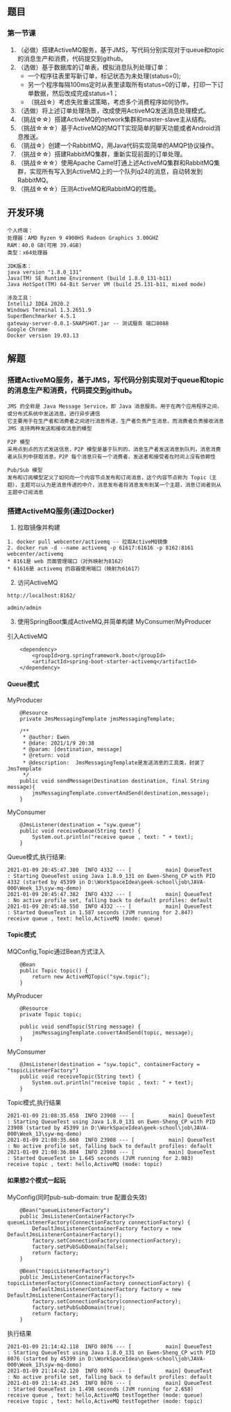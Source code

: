 ## 题目

### 第一节课

1. （必做）搭建ActiveMQ服务，基于JMS，写代码分别实现对于queue和topic的消息生产和消费，代码提交到github。
2. （选做）基于数据库的订单表，模拟消息队列处理订单：
   - 一个程序往表里写新订单，标记状态为未处理(status=0);
   - 另一个程序每隔100ms定时从表里读取所有status=0的订单，打印一下订单数据，然后改成完成status=1；
   - （挑战☆）考虑失败重试策略，考虑多个消费程序如何协作。
3. （选做）将上述订单处理场景，改成使用ActiveMQ发送消息处理模式。
4. （挑战☆☆）搭建ActiveMQ的network集群和master-slave主从结构。
5. （挑战☆☆☆）基于ActiveMQ的MQTT实现简单的聊天功能或者Android消息推送。
6. （挑战☆）创建一个RabbitMQ，用Java代码实现简单的AMQP协议操作。
7. （挑战☆☆）搭建RabbitMQ集群，重新实现前面的订单处理。
8. （挑战☆☆☆）使用Apache Camel打通上述ActiveMQ集群和RabbitMQ集群，实现所有写入到ActiveMQ上的一个队列q24的消息，自动转发到RabbitMQ。
9. （挑战☆☆☆）压测ActiveMQ和RabbitMQ的性能。

## 开发环境

```
个人终端：
处理器：AMD Ryzen 9 4900HS Radeon Graphics 3.00GHZ
RAM：40.0 GB(可用 39.4GB)
类型：x64处理器
```

```
JDK版本：
java version "1.8.0_131"
Java(TM) SE Runtime Environment (build 1.8.0_131-b11)
Java HotSpot(TM) 64-Bit Server VM (build 25.131-b11, mixed mode)
```

```
涉及工具：
IntelliJ IDEA 2020.2
Windows Terminal 1.3.2651.9
SuperBenchmarker 4.5.1
gateway-server-0.0.1-SNAPSHOT.jar -- 测试服务 端口8088
Google Chrome
Docker version 19.03.13
```

## 解题

### 搭建ActiveMQ服务，基于JMS，写代码分别实现对于queue和topic的消息生产和消费，代码提交到github。

~~~
JMS 的全称是 Java Message Service，即 Java 消息服务。用于在两个应用程序之间，或分布式系统中发送消息，进行异步通信
它主要用于在生产者和消费者之间进行消息传递，生产者负责产生消息，而消费者负责接收消息
JMS 支持两种发送和接收消息的模型

P2P 模型
采用点到点的方式发送信息，P2P 模型是基于队列的，消息生产者发送消息到队列，消息消费者从队列中获取消息，P2P 每个消息只有一个消费者，发送者和接受者在时间上没有依赖性

Pub/Sub 模型
发布和订阅模型定义了如何向一个内容节点发布和订阅消息，这个内容节点称为 Topic（主题），主题可以认为是消息传递的中介，消息发布者将消息发布到某一个主题，消息订阅者则从主题中订阅消息
~~~

### 搭建ActiveMQ服务(通过Docker)

1. 拉取镜像并构建
~~~
1. docker pull webcenter/activemq -- 拉取ActiveMQ镜像
2. docker run -d --name activemq -p 61617:61616 -p 8162:8161 webcenter/activemq
* 8161是 web 页面管理端口（对外映射为8162）
* 61616是 activemq 的容器使用端口（映射为61617）
~~~

2. 访问ActiveMQ
~~~
http://localhost:8162/

admin/admin
~~~

3. 使用SpringBoot集成ActiveMQ,并简单构建 MyConsumer/MyProducer

引入ActiveMQ
~~~
    <dependency>
        <groupId>org.springframework.boot</groupId>
        <artifactId>spring-boot-starter-activemq</artifactId>
    </dependency>
~~~

#### Queue模式

MyProducer
~~~
    @Resource
    private JmsMessagingTemplate jmsMessagingTemplate;

    /**
     * @author: Ewen
     * @date: 2021/1/9 20:38
     * @param: [destination, message]
     * @return: void
     * @description:  JmsMessagingTemplate是发送消息的工具类，封装了JmsTemplate
     */
    public void sendMessage(Destination destination, final String message){
        jmsMessagingTemplate.convertAndSend(destination,message);
    }
~~~

MyConsumer
~~~
    @JmsListener(destination = "syw.queue")
    public void receiveQueue(String text) {
        System.out.println("receive queue , text: " + text);
    }
~~~

Queue模式,执行结果:
~~~
2021-01-09 20:45:47.380  INFO 4332 --- [           main] QueueTest                                : Starting QueueTest using Java 1.8.0_131 on Ewen-Sheng_CP with PID 4332 (started by 45399 in D:\WorkSpaceIdea\geek-school\job\JAVA-000\Week_13\syw-mq-demo)
2021-01-09 20:45:47.382  INFO 4332 --- [           main] QueueTest                                : No active profile set, falling back to default profiles: default
2021-01-09 20:45:48.550  INFO 4332 --- [           main] QueueTest                                : Started QueueTest in 1.587 seconds (JVM running for 2.847)
receive queue , text: hello,ActiveMQ (mode: queue)
~~~


#### Topic模式

MQConfig,Topic通过Bean方式注入
~~~
    @Bean
    public Topic topic() {
        return new ActiveMQTopic("syw.topic");
    }
~~~

MyProducer
~~~
    @Resource
    private Topic topic;

    public void sendTopic(String message) {
        jmsMessagingTemplate.convertAndSend(topic, message);
    }
~~~

MyConsumer
~~~
    @JmsListener(destination = "syw.topic", containerFactory = "topicListenerFactory")
    public void receiveTopic(String text) {
        System.out.println("receive topic , text: " + text);
    }
~~~


Topic模式,执行结果
~~~
2021-01-09 21:08:35.658  INFO 23908 --- [           main] QueueTest                                : Starting QueueTest using Java 1.8.0_131 on Ewen-Sheng_CP with PID 23908 (started by 45399 in D:\WorkSpaceIdea\geek-school\job\JAVA-000\Week_13\syw-mq-demo)
2021-01-09 21:08:35.660  INFO 23908 --- [           main] QueueTest                                : No active profile set, falling back to default profiles: default
2021-01-09 21:08:36.884  INFO 23908 --- [           main] QueueTest                                : Started QueueTest in 1.645 seconds (JVM running for 2.983)
receive topic , text: hello,ActiveMQ (mode: topic)
~~~

#### 如果想2个模式一起玩

MyConfig(同时pub-sub-domain: true 配置会失效)
~~~
    @Bean("queueListenerFactory")
    public JmsListenerContainerFactory<?> queueListenerFactory(ConnectionFactory connectionFactory) {
        DefaultJmsListenerContainerFactory factory = new DefaultJmsListenerContainerFactory();
        factory.setConnectionFactory(connectionFactory);
        factory.setPubSubDomain(false);
        return factory;
    }

    @Bean("topicListenerFactory")
    public JmsListenerContainerFactory<?> topicListenerFactory(ConnectionFactory connectionFactory) {
        DefaultJmsListenerContainerFactory factory = new DefaultJmsListenerContainerFactory();
        factory.setConnectionFactory(connectionFactory);
        factory.setPubSubDomain(true);
        return factory;
    }
~~~


执行结果
~~~
2021-01-09 21:14:42.118  INFO 8076 --- [           main] QueueTest                                : Starting QueueTest using Java 1.8.0_131 on Ewen-Sheng_CP with PID 8076 (started by 45399 in D:\WorkSpaceIdea\geek-school\job\JAVA-000\Week_13\syw-mq-demo)
2021-01-09 21:14:42.120  INFO 8076 --- [           main] QueueTest                                : No active profile set, falling back to default profiles: default
2021-01-09 21:14:43.245  INFO 8076 --- [           main] QueueTest                                : Started QueueTest in 1.498 seconds (JVM running for 2.658)
receive queue , text: hello,ActiveMQ testTogether (mode: queue)
receive topic , text: hello,ActiveMQ testTogether (mode: topic)
~~~
